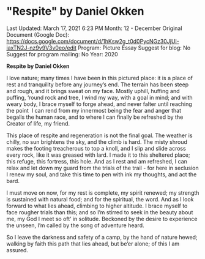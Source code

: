 # "Respite" by Daniel Okken

Last Updated: March 17, 2021 6:23 PM
Month: 12 - December
Original Document (Google Doc): https://docs.google.com/document/d/1hKsw2g_t0d0PycNGz30JjUI-iaxTN2J-nz9v9V3v0eo/edit
Program: Picture Essay
Suggest for blog: No
Suggest for program mailing: No
Year: 2020

**Respite by Daniel Okken**

I love nature; many times I have been in this pictured place: it is a place of rest and tranquility before any journey’s end. The terrain has been steep and rough, and it brings sweat on my face. Mostly uphill, huffing and puffing, ‘round rock and tree, I wind my way, with a goal in mind; and with weary body, I brace myself to forge ahead, and never falter until reaching the point  I can rend from my innermost being the fear and anger that begalls the human race, and to where I can finally be refreshed by the Creator of life, my friend.

This place of respite and regeneration is not the final goal. The weather is chilly, no sun brightens the sky, and the climb is hard. The misty shroud makes the footing treacherous to top a knoll, and I slip and slide across every rock, like it was greased with lard. I made it to this sheltered place; this refuge, this fortress, this hole. And as I rest and am refreshed, I can relax and let down my guard from the trials of the trail - for here in seclusion I renew my soul, and take this time to pen with ink my thoughts, and act the bard.

I must move on now, for my rest is complete, my spirit renewed; my strength is sustained with natural food; and for the spiritual, the word. And as I look forward to what lies ahead, climbing to higher altitude. I brace myself to face rougher trials than this; and so I’m stirred to seek in the beauty about me, my God I meet so oft’ in solitude. Beckoned by the desire to experience the unseen, I’m called by the song of adventure heard.

So I leave the darkness and safety of a camp, by the hand of nature hewed; walking by faith this path that lies ahead, but be’er alone; of this I am assured.